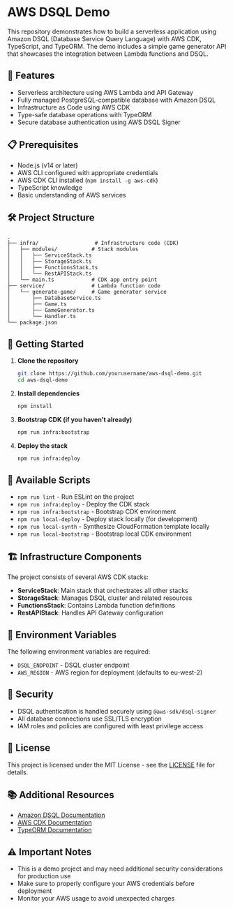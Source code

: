 # AWS DSQL Demo

This repository demonstrates how to build a serverless application using Amazon DSQL (Database Service Query Language) with AWS CDK, TypeScript, and TypeORM. The demo includes a simple game generator API that showcases the integration between Lambda functions and DSQL.

## 🚀 Features

- Serverless architecture using AWS Lambda and API Gateway
- Fully managed PostgreSQL-compatible database with Amazon DSQL
- Infrastructure as Code using AWS CDK
- Type-safe database operations with TypeORM
- Secure database authentication using AWS DSQL Signer

## 📋 Prerequisites

- Node.js (v14 or later)
- AWS CLI configured with appropriate credentials
- AWS CDK CLI installed (`npm install -g aws-cdk`)
- TypeScript knowledge
- Basic understanding of AWS services

## 🛠️ Project Structure

```
.
├── infra/                  # Infrastructure code (CDK)
│   ├── modules/           # Stack modules
│   │   ├── ServiceStack.ts
│   │   ├── StorageStack.ts
│   │   ├── FunctionsStack.ts
│   │   └── RestAPIStack.ts
│   └── main.ts            # CDK app entry point
├── service/               # Lambda function code
│   └── generate-game/     # Game generator service
│       ├── DatabaseService.ts
│       ├── Game.ts
│       ├── GameGenerator.ts
│       └── Handler.ts
└── package.json
```

## 🚀 Getting Started

1. **Clone the repository**
   ```bash
   git clone https://github.com/yourusername/aws-dsql-demo.git
   cd aws-dsql-demo
   ```

2. **Install dependencies**
   ```bash
   npm install
   ```

3. **Bootstrap CDK (if you haven't already)**
   ```bash
   npm run infra:bootstrap
   ```

4. **Deploy the stack**
   ```bash
   npm run infra:deploy
   ```

## 🔧 Available Scripts

- `npm run lint` - Run ESLint on the project
- `npm run infra:deploy` - Deploy the CDK stack
- `npm run infra:bootstrap` - Bootstrap CDK environment
- `npm run local-deploy` - Deploy stack locally (for development)
- `npm run local-synth` - Synthesize CloudFormation template locally
- `npm run local-bootstrap` - Bootstrap local CDK environment

## 🏗️ Infrastructure Components

The project consists of several AWS CDK stacks:

- **ServiceStack**: Main stack that orchestrates all other stacks
- **StorageStack**: Manages DSQL cluster and related resources
- **FunctionsStack**: Contains Lambda function definitions
- **RestAPIStack**: Handles API Gateway configuration

## 📝 Environment Variables

The following environment variables are required:

- `DSQL_ENDPOINT` - DSQL cluster endpoint
- `AWS_REGION` - AWS region for deployment (defaults to eu-west-2)

## 🔐 Security

- DSQL authentication is handled securely using `@aws-sdk/dsql-signer`
- All database connections use SSL/TLS encryption
- IAM roles and policies are configured with least privilege access

## 📄 License

This project is licensed under the MIT License - see the [LICENSE](LICENSE) file for details.

## 📚 Additional Resources

- [Amazon DSQL Documentation](https://docs.aws.amazon.com/dsql)
- [AWS CDK Documentation](https://docs.aws.amazon.com/cdk)
- [TypeORM Documentation](https://typeorm.io/)

## ⚠️ Important Notes

- This is a demo project and may need additional security considerations for production use
- Make sure to properly configure your AWS credentials before deployment
- Monitor your AWS usage to avoid unexpected charges
